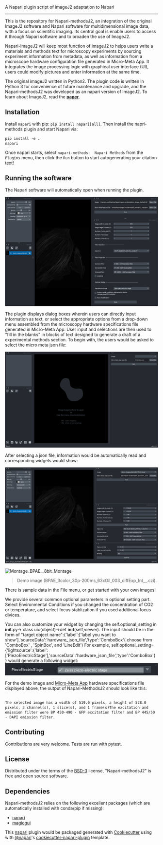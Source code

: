 

A Napari plugin script of imageJ2 adaptation to Napari

----------------------------------

This is the repository for Napari-methodsJ2, an integration of the original ImageJ2 software and Napari software for multidimensional image data, with a focus on scientific imaging. Its central goal is enable users to access it through Napari software and to broaden the use of ImageJ2.

Napari-ImageJ2 will keep most function of imageJ2 to helps users write a materials and methods text for microscopy experiments by sourcing experiment information from metadata, as well as information from a microscope hardware configuration file generated in Micro-Meta App.  It integrates the image processing logic with graphical user interface (UI), users could modify pictures and enter information at the same time.

The original imageJ2 written in Python2. The plugin code is written in Python 3 for convenience of future maintenance and upgrade, and the Napari-methodsJ2 was developed as an napari version of ImageJ2. To learn about ImageJ2, read the [**paper**](https://www.biorxiv.org/content/10.1101/2021.06.23.449674v1).


## Installation

<!---

Install an [Anaconda](https://www.anaconda.com/download/) distribution of Python -- Choose **Python 3** and your operating system. Note you might need to use an anaconda prompt if you did not add anaconda to the path.

-->

Install `napari` with pip: `pip install napari[all]`. 
Then install the napri-methods plugin and start Napari via:

    pip install -e .
    napari
Once napari starts, select `napari-methods:  Napari Methods` from the `Plugins` menu, then click the `Run` button to start autogenerating your citation text!









## Running the software

The Napari software will automatically open when running the plugin.

![Demo Widgets](https://github.com/joelryan/napari-methodsj2/blob/main/mainpage.png)

The plugin displays dialog boxes wherein users can directly input information as text, or select the appropriate options from a drop-down menu assembled from the microscopy hardware specifications file generated in Micro-Meta App. User input and selections are then used to "fill in the blanks" in blocks of text designed to generate a draft of a experimental methods section.
To begin with, the users would be asked to select the micro meta json file:

![Welcome page](https://github.com/joelryan/napari-methodsj2/blob/main/demo0.png)

After selecting a json file, information would be automatically read and corresponding widgets would show:

![Demo Widgets](https://github.com/joelryan/napari-methodsj2/blob/main/demo2.png)

![Montage_BPAE__8bit_Montage](https://user-images.githubusercontent.com/64212264/120518327-77ad6200-c39f-11eb-9a6c-5a49c5aca810.png)
> Demo image (BPAE_3color_30p-200ms_63xOil_003_diffExp_Int__.czi).

There is sample data in the File menu, or get started with your own images!

We provide several common optional parameters in optional setting part. Select Environmental Conditions if you changed the concentration of CO2 or temperature, and select focus stablization if you used additional focus divices.

You can also customize your widget by changing the self.optional_setting in __init__.py-> class uic(object)->def __init__(self,viewer). The input should be in the form of "target object name":{'label':['label you want to show'],'sourceData':'hardware_json_file','type':'ComboBox'( choose from 'ComboBox' , 'SpinBox', and 'LineEdit')
For example,
self.optional_setting={'lightsource':{'label':['PiezoElectricStage'],'sourceData':'hardware_json_file','type':'ComboBox'}
}
would generate a following widget:
![Demo Widgets](https://github.com/joelryan/napari-methodsj2/blob/main/customizedWidget.png)


For the demo image and [Micro-Meta App](https://github.com/WU-BIMAC/MicroMetaApp-Electron/releases/tag/1.2.2-b1-1) hardware specifications file displayed above, the output of Napari-MethodsJ2 should look like this:
```

The selected image has a width of 519.0 pixels, a height of 528.0 pixels, 3 channel(s), 1 slice(s), and 1 frame(s)The excitation and emission filter were BP 450-490 - GFP excitation filter and BP 445/50 - DAPI emission filter.
```

## Contributing

Contributions are very welcome. Tests are run with pytest.

## License

Distributed under the terms of the [BSD-3] license,
"Napari-methodsJ2" is free and open source software.

## Dependencies
Napari-methodsJ2 relies on the following excellent packages (which are automatically installed with conda/pip if missing):
- [napari](https://napari.org)
- [magicgui](https://napari.org/magicgui/)

This [napari] plugin would be packaged generated with [Cookiecutter] using with [@napari]'s [cookiecutter-napari-plugin] template.

[napari]: https://github.com/napari/napari
[Cookiecutter]: https://github.com/audreyr/cookiecutter
[@napari]: https://github.com/napari
[BSD-3]: http://opensource.org/licenses/BSD-3-Clause
[cookiecutter-napari-plugin]: https://github.com/napari/cookiecutter-napari-plugin
